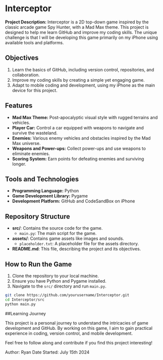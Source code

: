 # Interceptor

**Project Description:**
Interceptor is a 2D top-down game inspired by the classic arcade game Spy Hunter, with a Mad Max theme. This project is designed to help me learn GitHub and improve my coding skills. The unique challenge is that I will be developing this game primarily on my iPhone using available tools and platforms.

## Objectives
1. Learn the basics of GitHub, including version control, repositories, and collaboration.
2. Improve my coding skills by creating a simple yet engaging game.
3. Adapt to mobile coding and development, using my iPhone as the main device for this project.

## Features
- **Mad Max Theme:** Post-apocalyptic visual style with rugged terrains and vehicles.
- **Player Car:** Control a car equipped with weapons to navigate and survive the wasteland.
- **Enemies:** Various enemy vehicles and obstacles inspired by the Mad Max universe.
- **Weapons and Power-ups:** Collect power-ups and use weapons to eliminate enemies.
- **Scoring System:** Earn points for defeating enemies and surviving longer.

## Tools and Technologies
- **Programming Language:** Python
- **Game Development Library:** Pygame
- **Development Platform:** GitHub and CodeSandBox on iPhone

## Repository Structure
- **src/**: Contains the source code for the game.
  - `main.py`: The main script for the game.
- **assets/**: Contains game assets like images and sounds.
  - `placeholder.txt`: A placeholder file for the assets directory.
- **README.md**: This file, describing the project and its objectives.

## How to Run the Game
1. Clone the repository to your local machine.
2. Ensure you have Python and Pygame installed.
3. Navigate to the `src/` directory and run `main.py`.

```bash
git clone https://github.com/yourusername/Interceptor.git
cd Interceptor/src
python main.py
```

##Learning Journey

This project is a personal journey to understand the intricacies of game development and GitHub. By working on this game, I aim to gain practical experience in coding, version control, and mobile development.

Feel free to follow along and contribute if you find this project interesting!

Author: Ryan
Date Started: July 15th 2024

